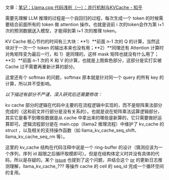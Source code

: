 文章：[笔记：Llama.cpp 代码浅析（一）：并行机制与KVCache - 知乎](https://zhuanlan.zhihu.com/p/670515231)

需要先理解 LLM 推理的过程是一个自回归的过程，每次生成一个 token 的时候需要结合前面所有的 token 做 attention 操作。也就是说前 i 次的token会作为第 i+1 次的预测数据送入模型，才能得到第 i+1 次的推理 token。

KV Cache 核心节约的时间有三大块：**1）**前面 n-1 次的 Q 的计算，当然这块对于一次一个 token 的输出本来也没有用；**2）**同理还有 Attention 计算时对角矩阵变为最后一行，和 1）是同理的，这样 mask 矩阵也就没有什么用了；**3）**前面 n-1 次的 K 和 V 的计算，也就是上图紫色部分，这部分是实打实被 Cache 过不需要再重新计算的部分。

这里还有个 softmax 的问题，softmax 原本就是针对同一个 query 的所有 key 的计算，所以并不受影响。


  
_以下描述有部分不严谨，深入研究后还需要修改：_

kv cache 部分的逻辑在代码中主要的在流程逻辑中实现的，而不是矩阵乘法部分完成的（这和前文并行部分是没有关系的）。也就是说在矩阵乘法运算逻辑部分，其实它是看不到哪些数据是从 cache 中拿出来的哪些是新算的，它只需要做好运算即可。逻辑流程部分是在 main.cpp（llama2 推理流程）中维护了 kv_cache 的 struct ，以及相关的支持操作函数（如 llama_kv_cache_seq_shift、llama_kv_cache_seq_rm 等）。

这里的 kv_cache 结构在代码注释中说是一个 ring-buffer 的设计（猜测应该为一个序列，序列 id 超限之后循环取模即可）。但是在结构体定义时并没有具体的代码，所以是存疑的。某个 [issue](https://link.zhihu.com/?target=https%3A//github.com/ggerganov/llama.cpp/issues/4251) 也提到了这个问题，并结合这个 [pr](https://link.zhihu.com/?target=https%3A//github.com/ggerganov/llama.cpp/pull/3228) 的更新日志推测理解，llama_kv_cache_??? 等操作 cache 的 cell 的 seq_id 完成一个循环空间的复用。